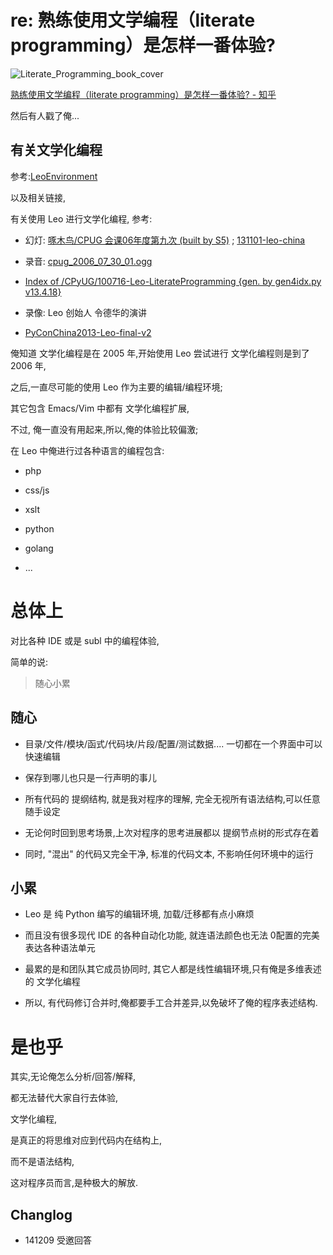 # re: 熟练使用文学编程（literate programming）是怎样一番体验?

![Literate_Programming_book_cover](http://upload.wikimedia.org/wikipedia/en/thumb/6/62/Literate_Programming_book_cover.jpg/220px-Literate_Programming_book_cover.jpg)

[熟练使用文学编程（literate programming）是怎样一番体验? - 知乎](http://www.zhihu.com/question/26978956)

然后有人戳了俺...

## 有关文学化编程

参考:[LeoEnvironment](http://wiki.woodpecker.org.cn/moin/LeoEnvironment)

以及相关链接,

有关使用 Leo 进行文学化编程, 参考:

- 幻灯: [啄木鸟/CPUG 会课06年度第九次 (built by S5)](http://s5.zoomquiet.io/060730-abtLeo) ; [131101-leo-china](http://s5.zoomquiet.io/131101-leo-china)

- 录音: [cpug_2006_07_30_01.ogg](http://zoomq.qiniudn.com/CPyUG/060731-bpyug-leo/cpug_2006_07_30_01.ogg)

+ [Index of /CPyUG/100716-Leo-LiterateProgramming {gen. by gen4idx.py v13.4.18}](http://zoomq.qiniudn.com/CPyUG/100716-Leo-LiterateProgramming)

- 录像: Leo 创始人 令德华的演讲

- [PyConChina2013-Leo-final-v2](http://v.youku.com/v_show/id_XNjQ1OTM3MDk2.html)

俺知道 文学化编程是在 2005 年,开始使用 Leo 尝试进行 文学化编程则是到了 2006 年,

之后,一直尽可能的使用 Leo 作为主要的编辑/编程环境;

其它包含 Emacs/Vim 中都有 文学化编程扩展,

不过, 俺一直没有用起来,所以,俺的体验比较偏激;

在 Leo 中俺进行过各种语言的编程包含:

- php

- css/js

- xslt

- python

- golang

- ...

# 总体上

对比各种 IDE 或是 subl 中的编程体验,

简单的说:

> 随心小累

## 随心

- 目录/文件/模块/函式/代码块/片段/配置/测试数据.... 一切都在一个界面中可以快速编辑

- 保存到哪儿也只是一行声明的事儿

- 所有代码的 提纲结构, 就是我对程序的理解, 完全无视所有语法结构,可以任意随手设定

- 无论何时回到思考场景,上次对程序的思考进展都以 提纲节点树的形式存在着

- 同时, "混出" 的代码又完全干净, 标准的代码文本, 不影响任何环境中的运行

## 小累

- Leo 是 纯 Python 编写的编辑环境, 加载/迁移都有点小麻烦

- 而且没有很多现代 IDE 的各种自动化功能, 就连语法颜色也无法 0配置的完美表达各种语法单元

- 最累的是和团队其它成员协同时, 其它人都是线性编辑环境,只有俺是多维表述的 文学化编程

- 所以, 有代码修订合并时,俺都要手工合并差异,以免破坏了俺的程序表述结构.

# 是也乎

其实,无论俺怎么分析/回答/解释,

都无法替代大家自行去体验,

文学化编程,

是真正的将思维对应到代码内在结构上,

而不是语法结构,

这对程序员而言,是种极大的解放.

## Changlog

- 141209 受邀回答
